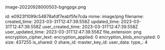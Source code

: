 image-20220928000503-bgngpgx.png

id: e0923f1099c54878afdf7eabf5fe7cda
mime: image/png
filename: 
created_time: 2023-03-31T12:47:39.558Z
updated_time: 2023-03-31T12:47:39.558Z
user_created_time: 2023-03-31T12:47:39.558Z
user_updated_time: 2023-03-31T12:47:39.558Z
file_extension: png
encryption_cipher_text: 
encryption_applied: 0
encryption_blob_encrypted: 0
size: 437255
is_shared: 0
share_id: 
master_key_id: 
user_data: 
type_: 4